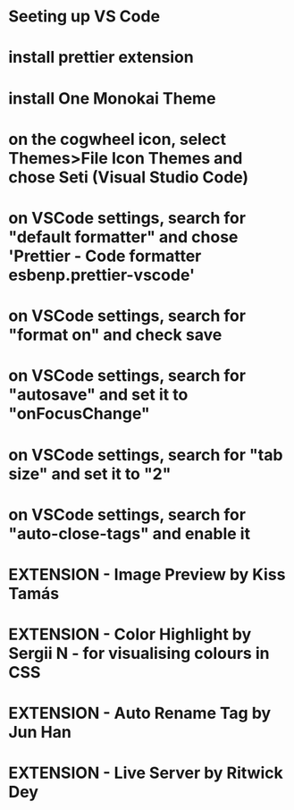 # Seeting up VS Code

# install prettier extension

# install One Monokai Theme

# on the cogwheel icon, select Themes>File Icon Themes and chose Seti (Visual Studio Code)

# on VSCode settings, search for "default formatter" and chose 'Prettier - Code formatter esbenp.prettier-vscode'

# on VSCode settings, search for "format on" and check save

# on VSCode settings, search for "autosave" and set it to "onFocusChange"

# on VSCode settings, search for "tab size" and set it to "2"

# on VSCode settings, search for "auto-close-tags" and enable it

# EXTENSION - Image Preview by Kiss Tamás

# EXTENSION - Color Highlight by Sergii N - for visualising colours in CSS

# EXTENSION - Auto Rename Tag by Jun Han

# EXTENSION - Live Server by Ritwick Dey
